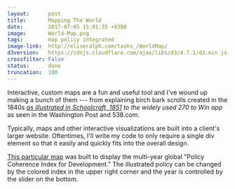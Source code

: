 ```yaml
---
layout:      post
title:       Mapping The World
date:        2017-07-05 15:01:35 +0300
image:       World-Map.png
tags:        map policy integrated
image-link:  http://eliseralph.com/tasks_/WorldMap/
d3version:   https://cdnjs.cloudflare.com/ajax/libs/d3/4.7.1/d3.min.js
crossfilter: False
status:      done
truncation:  100
---
```


Interactive, custom maps are a fun and useful tool and I've wound up making a bunch of them --- from explaining birch bark scrolls created in the 1840s<span class='tooltip'>*<span class="tooltiptext">
                <a href = "http://eliseralph.com/Chippewa/Mscroll_LVD.shtml">as illustrated in Schoolcraft, 1851</a> </span></span> to the <span class = bold>widely used 270 to Win app</span><span class='tooltip'>*<span class="tooltiptext">
                as seen in the Washington Post and 538.com.</span></span>
                
Typically, maps and other interactive visualizations are built into a client's larger website. Oftentimes, I'll write my code to only require a single <span class="coding">div</span> element so that it easily and quickly fits into the overall design. 
                    
[This particular map](http://eliseralph.com/sampleworldmapwebpage/) was built to display the multi-year global "Policy Coherence Index for Development." The illustrated policy can be changed by the colored index in the upper right corner and the year is controlled by the slider on the bottom.



           
           
